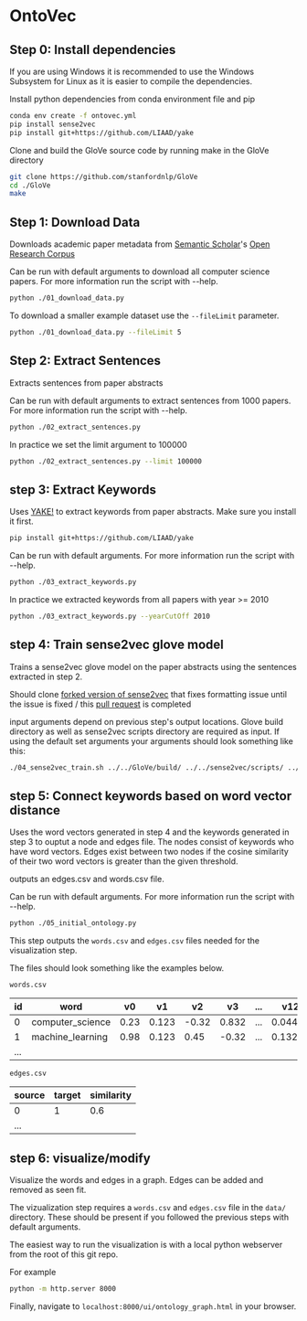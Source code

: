 # OntoVec

## Step 0: Install dependencies

If you are using Windows it is recommended to use the Windows Subsystem for Linux as it is easier to compile the dependencies.

Install python dependencies from conda environment file and pip

```sh
conda env create -f ontovec.yml
pip install sense2vec
pip install git+https://github.com/LIAAD/yake
```

Clone and build the GloVe source code by running make in the GloVe directory

```sh
git clone https://github.com/stanfordnlp/GloVe
cd ./GloVe
make
```


## Step 1: Download Data

Downloads academic paper metadata from [Semantic Scholar](https://www.semanticscholar.org/)'s [Open Research Corpus](http://s2-public-api-prod.us-west-2.elasticbeanstalk.com/corpus/)

Can be run with default arguments to download all computer science papers. For more information run the script with --help.

```sh
python ./01_download_data.py
```

To download a smaller example dataset use the `--fileLimit` parameter.

```sh
python ./01_download_data.py --fileLimit 5
```


## Step 2: Extract Sentences

Extracts sentences from paper abstracts

Can be run with default arguments to extract sentences from 1000 papers. For more information run the script with --help.

```sh
python ./02_extract_sentences.py
```

In practice we set the limit argument to 100000

```sh
python ./02_extract_sentences.py --limit 100000
```

## step 3: Extract Keywords

Uses [YAKE!](https://github.com/LIAAD/yake) to extract keywords from paper abstracts.
Make sure you install it first.

```sh
pip install git+https://github.com/LIAAD/yake
```

Can be run with default arguments. For more information run the script with --help.

```sh
python ./03_extract_keywords.py
```

In practice we extracted keywords from all papers with year >= 2010

```sh
python ./03_extract_keywords.py --yearCutOff 2010
```

## step 4: Train sense2vec glove model

Trains a sense2vec glove model on the paper abstracts using the sentences extracted in step 2.

Should clone [forked version of sense2vec](https://github.com/cerules/sense2vec) that fixes formatting issue until the issue is fixed / this [pull request](https://github.com/explosion/sense2vec/pull/98) is completed

input arguments depend on previous step's output locations. Glove build directory as well as sense2vec scripts directory are required as input. If using the default set arguments your arguments should look something like this:

```sh
./04_sense2vec_train.sh ../../GloVe/build/ ../../sense2vec/scripts/ ../data/sense2vec_train/
```

## step 5: Connect keywords based on word vector distance

Uses the word vectors generated in step 4 and the keywords generated in step 3 to ouptut a node and edges file. The nodes consist of keywords who have word vectors. Edges exist between two nodes if the cosine similarity of their two word vectors is greater than the given threshold.

outputs an edges.csv and words.csv file.

Can be run with default arguments. For more information run the script with --help.

```sh
python ./05_initial_ontology.py
```

This step outputs the `words.csv` and `edges.csv` files needed for the visualization step.

The files should look something like the examples below.

`words.csv`

|id|word|v0|v1|v2|v3|...|v127|
|--|----|--|--|--|--|---|----|
|0|computer_science|0.23|0.123|-0.32|0.832|...|0.044123|
|1|machine_learning|0.98|0.123|0.45|-0.32|...|0.132|
|...|

`edges.csv`

|source|target|similarity|
|------|------|----------|
|0|1|0.6|
|...|


## step 6: visualize/modify

Visualize the words and edges in a graph.
Edges can be added and removed as seen fit.

The vizualization step requires a `words.csv` and `edges.csv` file in the `data/` directory. These should be present if you followed the previous steps with default arguments.

The easiest way to run the visualization is with a local python webserver from the root of this git repo.

For example
```sh
python -m http.server 8000
```

Finally, navigate to `localhost:8000/ui/ontology_graph.html` in your browser.